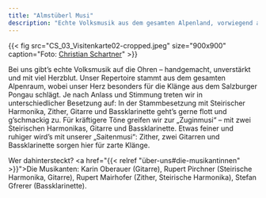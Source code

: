 ```yaml
---
title: "Almstüberl Musi"
description: "Echte Volksmusik aus dem gesamten Alpenland, vorwiegend aus dem Salzburger Pongau."
---
```


{{< fig src="CS_03_Visitenkarte02-cropped.jpeg" size="900x900" caption="Foto: [Christian Schartner](http://www.christian-schartner.at/)" >}}

<div class="lead">
Bei uns gibt’s echte Volksmusik auf die Ohren – handgemacht, unverstärkt und mit viel Herzblut.
Unser Repertoire stammt aus dem gesamten Alpenraum, wobei unser Herz besonders für die Klänge aus dem Salzburger Pongau schlägt.
Je nach Anlass und Stimmung treten wir in unterschiedlicher Besetzung auf:
In der Stammbesetzung mit Steirischer Harmonika, Zither, Gitarre und Bassklarinette geht’s gerne flott und g’schmackig zu.
Für kräftigere Töne greifen wir zur „Zuginmusi“ – mit zwei Steirischen Harmonikas, Gitarre und Bassklarinette.
Etwas feiner und ruhiger wird’s mit unserer „Saitenmusi“: Zither, zwei Gitarren und Bassklarinette sorgen hier für zarte Klänge.

Wer dahintersteckt?
<a href="{{< relref "über-uns#die-musikantinnen" >}}">Die Musikanten</a>:
Karin Oberauer (Gitarre), Rupert Pirchner (Steirische Harmonika, Gitarre), Rupert Mairhofer (Zither, Steirische Harmonika), Stefan Gfrerer (Bassklarinette).
</div>